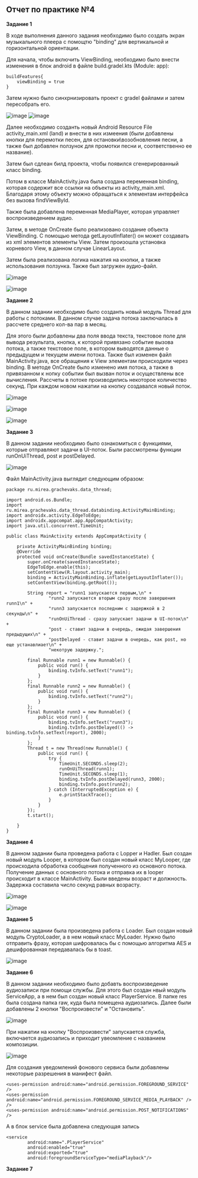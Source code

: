 **Отчет по практике №4**
----
**Задание 1**

В ходе выполнения данного задания необходимо было создать экран музыкального плеера с помощтю "binding" для вертикальной и горизонтальной 
ориентации. 

Для начала, чтобы включить ViewBinding, необходимо было внести изменения в блок android в файле build.gradel.kts (Module: app):

    buildFeatures{
        viewBinding = true
    }

Затем нужно было синхрнизировать проект с gradel файлами и затем пересобрать его.

![image](https://github.com/user-attachments/assets/ab54419c-bed7-44c5-accc-5524ba208df6)
![image](https://github.com/user-attachments/assets/c061c17e-b350-44c7-8f76-964c64325e73)

Далее необходимо созданть новый Android Resource File activity_main.xml (land) и внести в них измеения (были добавлены кнопки
для перемотки песен, для остановки\возобновления песни, а также был добавлен ползунок для промотки песни и, соответственно ее название).

Затем был сдлеан билд проекта, чтобы появился сгенерированный класс binding.

Потом в классе MainActivity.java была создана переменная binding, которая содержит все ссылки на объекты из activity_main.xml.
Благодаря этому объекту можно обращаться к элементам интерфейса без вызова findViewById.

Также была добавлена переменная MediaPlayer, которая управляет воспроизведением аудио.

Затем, в методе OnCreate было реализовано создание объекта ViewBinding. С помощью метода getLayoutInflater() он может создавать из xml элементов
элементы View.
Затем произошла установка корневого View, в данном случае LinearLayout.

Затем была реализована логика нажатия на кнопки, а также использования ползунка. Также был загружен аудио-файл.

![image](https://github.com/user-attachments/assets/6e1c0be1-2818-40bc-955d-2db986686d5c)

![image](https://github.com/user-attachments/assets/b9568584-e5b1-4273-a809-4931c8102741)

**Задание 2**

В данном задании необходимо было созданть новый модуль Thread для работы с потоками.
В данном случае задача потока заключалась в рассчете среднего кол-ва пар в месяц.

Для этого были добавлены два поля ввода текста, текстовое поле для вывода результата, кнопка, к которой привязано событие вызова
потока, а также текстовое поле, в котором выводятся данные о предыдущем и текущем имени потока.
Также был изменен файл MainActivity.java, все обращения к View элементам происходили через binding.
В методе OnCreate было изменено имя потока, а также в привязанном к нопку событии был вызван поток и осуществлены все вычисления.
Рассчеты в потоке производились некоторое количество секунд.
При каждом новом нажатии на кнопку создавался новый поток.

![image](https://github.com/user-attachments/assets/42402de0-094c-487d-81ca-c0c53fd1ab72)

![image](https://github.com/user-attachments/assets/405f4ae5-e65e-4d6f-a710-20deb08007c4)

![image](https://github.com/user-attachments/assets/9e967e76-c72c-4597-a51e-68519f1fffe8)

**Задание 3**

В данном задании необходимо было ознакомиться с функциями, которые отправляют задачи в UI-поток. Были рассмотрены функции runOnUiThread, post и postDelayed.

![image](https://github.com/user-attachments/assets/1bb0b07b-cae4-4ec2-8a0c-a8606329d289)

Файл MainActivity.java выглядит следующим образом:
    
    package ru.mirea.grachevaks.data_thread;
    
    import android.os.Bundle;
    import ru.mirea.grachevaks.data_thread.databinding.ActivityMainBinding;
    import androidx.activity.EdgeToEdge;
    import androidx.appcompat.app.AppCompatActivity;
    import java.util.concurrent.TimeUnit;
    
    public class MainActivity extends AppCompatActivity {
    
        private ActivityMainBinding binding;
        @Override
        protected void onCreate(Bundle savedInstanceState) {
            super.onCreate(savedInstanceState);
            EdgeToEdge.enable(this);
            setContentView(R.layout.activity_main);
            binding = ActivityMainBinding.inflate(getLayoutInflater());
            setContentView(binding.getRoot());
    
            String report = "runn1 запускается первым,\n" +
                    "runn2 запускается вторым сразу после завершения runn1\n" +
                    "runn3 запускается последним с задержкой в 2 секунды\n" +
                    "runOnUiThread - сразу запускает задачи в UI-поток\n" +
                    "post - ставит задачи в очередь, ожидая завершения предыдущих\n" +
                    "postDelayed - ставит задачи в очередь, как post, но еще устанавлиает\n" +
                    "некотрую задержку.";
    
            final Runnable runn1 = new Runnable() {
                public void run() {
                    binding.tvInfo.setText("runn1");
                }
            };
            final Runnable runn2 = new Runnable() {
                public void run() {
                    binding.tvInfo.setText("runn2");
                }
            };
            final Runnable runn3 = new Runnable() {
                public void run() {
                    binding.tvInfo.setText("runn3");
                    binding.tvInfo.postDelayed(() -> binding.tvInfo.setText(report), 2000);
                }
            };
            Thread t = new Thread(new Runnable() {
                public void run() {
                    try {
                        TimeUnit.SECONDS.sleep(2);
                        runOnUiThread(runn1);
                        TimeUnit.SECONDS.sleep(1);
                        binding.tvInfo.postDelayed(runn3, 2000);
                        binding.tvInfo.post(runn2);
                    } catch (InterruptedException e) {
                        e.printStackTrace();
                    }
                }
            });
            t.start();
    
        }
    }

**Задание 4**

В данном задании была проведена работа с Lopper и Hadler.
Был создан новый модуль Looper, в котором был создан новый класс MyLooper, где происходила обработка сообщения полученного из основного потока. Получение данных с основного потока и отправка их в looper происходит в классе MainActivity.
Были введены возраст и должность. Задержка составила число секунд равных возрасту.

![image](https://github.com/user-attachments/assets/8af73074-2382-41da-9ba4-53619c355932)

![image](https://github.com/user-attachments/assets/c67e67cf-d3df-44c0-83e5-52a2718ab7d7)

**Задание 5**

В данном задании была произведена работа с Loader. Был создан новый модуль CryptoLoader, а в нем новый класс MyLoader. Нужно было отправить фразу, которая шифровалась бы с помощью алгоритма AES и дешифрованная передавалась бы в toast.

![image](https://github.com/user-attachments/assets/00e3d93d-27be-4902-b981-31085aa5b186)

**Задание 6**

В данном задании необходимо было добавть воспроизведение аудиозаписи при помощи службы. 
Для этого был создан нвый модуль ServiceApp, а в нем был создан новый класс PlayerService.
В папке res была создана папка raw, куда была помещена аудиозапись.
Далее были добавлены 2 кнопки "Воспроизвести" и "Остановить".

![image](https://github.com/user-attachments/assets/e3c02834-7999-4931-8fe3-930b97416b71)

При нажатии на кнопку "Воспроизвести" запускается служба, включается аудиозапись и приходит увеомление с названием композиции.

![image](https://github.com/user-attachments/assets/81de8944-1ef3-41c0-b006-11c20261c9a8)

Для создания уведомлений фонового сервиса были добавлены некоторые разрешения в манифест файл.

    <uses-permission android:name="android.permission.FOREGROUND_SERVICE" />
    <uses-permission android:name="android.permission.FOREGROUND_SERVICE_MEDIA_PLAYBACK" />	/>
    <uses-permission android:name="android.permission.POST_NOTIFICATIONS"	/>

А в блок service была добавлена следующая запись
    
    <service
            android:name=".PlayerService"
            android:enabled="true"
            android:exported="true"
            android:foregroundServiceType="mediaPlayback"/>

**Задание 7**

